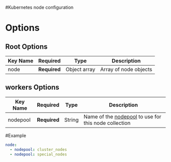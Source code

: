 #Kubernetes node configuration

# Options
## Root Options
| Key Name | Required | Type | Description|
| --- | --- | --- | --- |
| node | __Required__ | Object array | Array of node objects |

## workers Options
| Key Name | Required | Type | Description|
| --- | --- | --- | --- |
| nodepool | __Required__ | String | Name of the [nodepool](nodepool.md) to use for this node collection |


#Example
```yaml
node:
  - nodepool: cluster_nodes
  - nodepool: special_nodes
```